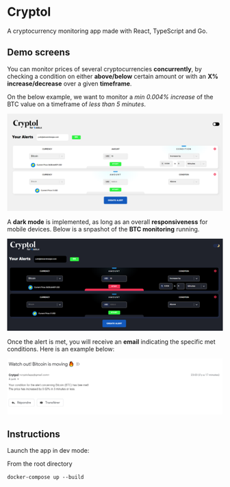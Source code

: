 # Cryptol

A cryptocurrency monitoring app made with React, TypeScript and Go.

## Demo screens

You can monitor prices of several cryptocurrencies **concurrently**, by checking a condition on either **above/below** certain amount or with an **X% increase/decrease** over a given **timeframe**.

On the below example, we want to monitor a _min 0.004% increase_ of the BTC value on a timeframe of _less than 5 minutes_.

![](start.png)

A **dark mode** is implemented, as long as an overall **responsiveness** for mobile devices. Below is a snpashot of the **BTC monitoring** running.

![](https://raw.githubusercontent.com/alexZajac/cryptol/master/dark.PNG)

Once the alert is met, you will receive an **email** indicating the specific met conditions. Here is an example below: 

![](./email.png)

## Instructions
Launch the app in dev mode:

From the root directory

```
docker-compose up --build
```

